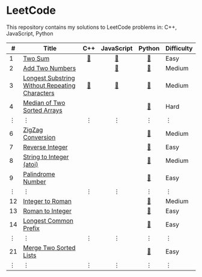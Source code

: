 # LeetCode

This repository contains my solutions to LeetCode problems in:
C++,
JavaScript,
Python

\# | Title | C++ | JavaScript | Python | Difficulty
-- | ------ |:---:|:----------:|:------:| ----------
 1 | [Two Sum](https://leetcode.com/problems/two-sum/) | [:scroll:](cpp/prob_1.cpp) | [:scroll:](js/prob_1.js) | [:scroll:](py/prob_1.py) | Easy
 2 | [Add Two Numbers](https://leetcode.com/problems/add-two-numbers/) | | [:scroll:](js/prob_2.js) | [:scroll:](py/prob_2.py) | Medium
 3 | [Longest Substring Without Repeating Characters](https://leetcode.com/problems/longest-substring-without-repeating-characters/) | [:scroll:](cpp/prob_3.cpp) | [:scroll:](js/prob_3.js) | [:scroll:](py/prob_3.py) | Medium
 4 | [Median of Two Sorted Arrays](https://leetcode.com/problems/median-of-two-sorted-arrays/) | | | [:scroll:](py/prob_4.py) | Hard
 &#x22EE; | &#x22EE; | &#x22EE; | &#x22EE; | &#x22EE; | &#x22EE;
 6 | [ZigZag Conversion](https://leetcode.com/problems/zigzag-conversion/) | | | [:scroll:](py/prob_6.py) | Medium
 7 | [Reverse Integer](https://leetcode.com/problems/reverse-integer/) | | | [:scroll:](py/prob_7.py) | Easy
 8 | [String to Integer (atoi)](https://leetcode.com/problems/string-to-integer-atoi/) | | | [:scroll:](py/prob_8.py) | Medium
 9 | [Palindrome Number](https://leetcode.com/problems/palindrome-number/) | | | [:scroll:](py/prob_9.py) | Easy
 &#x22EE; | &#x22EE; | &#x22EE; | &#x22EE; | &#x22EE; | &#x22EE;
 12 | [Integer to Roman](https://leetcode.com/problems/integer-to-roman/) | | | [:scroll:](py/prob_12.py) | Medium
 13 | [Roman to Integer](https://leetcode.com/problems/roman-to-integer/) | | | [:scroll:](py/prob_13.py) | Easy
 14 | [Longest Common Prefix](https://leetcode.com/problems/longest-common-prefix/) | | | [:scroll:](py/prob_14.py) | Easy
 &#x22EE; | &#x22EE; | &#x22EE; | &#x22EE; | &#x22EE; | &#x22EE;
 21 | [Merge Two Sorted Lists](https://leetcode.com/problems/merge-two-sorted-lists/) | | | [:scroll:](py/prob_21.py) | Easy
 &#x22EE; | &#x22EE; | &#x22EE; | &#x22EE; | &#x22EE; | &#x22EE;
